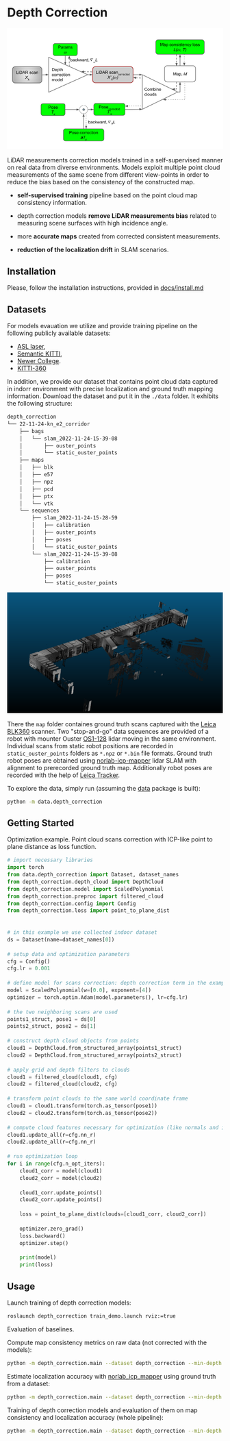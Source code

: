 # Depth Correction

![](./docs/imgs/depth_correction_scheme.png)

LiDAR measurements correction models trained in a self-supervised manner on real data from diverse environments.
Models exploit multiple point cloud measurements of the same scene from different view-points in
order to reduce the bias based on the consistency of the constructed map.

- **self-supervised training** pipeline based on the point cloud map consistency information.

- depth correction models **remove LiDAR measurements bias** related to measuring
scene surfaces with high incidence angle.

- more **accurate maps** created from corrected consistent measurements.

- **reduction of the localization drift** in SLAM scenarios.


## Installation

Please, follow the installation instructions, provided in
[docs/install.md](https://github.com/RuslanAgishev/depth_correction/blob/main/docs/install.md)


## Datasets

For models evauation we utilize and provide training pipeline on
the following publicly available datasets:

- [ASL laser](https://projects.asl.ethz.ch/datasets/doku.php?id=laserregistration:laserregistration),
- [Semantic KITTI](http://www.semantic-kitti.org/dataset.html),
- [Newer College](https://ori-drs.github.io/newer-college-dataset/).
- [KITTI-360](https://www.cvlibs.net/datasets/kitti-360/)

In addition, we provide our dataset that contains point cloud data captured in indorr environment
with precise localization and ground truth mapping information.
Download the dataset and put it in the `./data` folder.
It exhibits the following structure:

<!-- `tree -L 4 -d depth_correction` -->
```bash
depth_correction
└── 22-11-24-kn_e2_corridor
    ├── bags
    │   └── slam_2022-11-24-15-39-08
    │       ├── ouster_points
    │       └── static_ouster_points
    ├── maps
    │   ├── blk
    │   ├── e57
    │   ├── npz
    │   ├── pcd
    │   ├── ptx
    │   └── vtk
    └── sequences
        ├── slam_2022-11-24-15-28-59
        │   ├── calibration
        │   ├── ouster_points
        │   ├── poses
        │   └── static_ouster_points
        └── slam_2022-11-24-15-39-08
            ├── calibration
            ├── ouster_points
            ├── poses
            └── static_ouster_points
```
![](./docs/imgs/depth_correction_data.png)

There the `map` folder containes ground truth scans captured with
the [Leica BLK360](https://leica-geosystems.com/products/laser-scanners/scanners/blk360) scanner.
Two "stop-and-go" data sqeuences are provided of a robot with mounter
Ouster [OS1-128](https://ouster.com/blog/introducing-the-os-1-128-lidar-sensor/)
lidar moving in the same environment.
Individual scans from static robot positions are recorded in
`static_ouster_points` folders as `*.npz` or `*.bin` file formats.
Ground truth robot poses are obtained using
[norlab-icp-mapper](https://github.com/norlab-ulaval/norlab_icp_mapper_ros)
lidar SLAM with alignment to prerecorded ground truth map.
Additionally robot poses are recorded with the help of
[Leica Tracker](https://leica-geosystems.com/products/laser-tracker-systems).

To explore the data, simply run (assuming the [data](https://github.com/tpet/data) package is built):

```bash
python -m data.depth_correction
```


## Getting Started

Optimization example.
Point cloud scans correction with ICP-like point to plane distance as loss function.

```python
# import necessary libraries
import torch
from data.depth_correction import Dataset, dataset_names
from depth_correction.depth_cloud import DepthCloud
from depth_correction.model import ScaledPolynomial
from depth_correction.preproc import filtered_cloud
from depth_correction.config import Config
from depth_correction.loss import point_to_plane_dist


# in this example we use collected indoor dataset
ds = Dataset(name=dataset_names[0])

# setup data and optimization parameters
cfg = Config()
cfg.lr = 0.001

# define model for scans correction: depth correction term in the example d' = w * gamma^4
model = ScaledPolynomial(w=[0.0], exponent=[4])
optimizer = torch.optim.Adam(model.parameters(), lr=cfg.lr)

# the two neighboring scans are used
points1_struct, pose1 = ds[0]
points2_struct, pose2 = ds[1]

# construct depth cloud objects from points
cloud1 = DepthCloud.from_structured_array(points1_struct)
cloud2 = DepthCloud.from_structured_array(points2_struct)

# apply grid and depth filters to clouds
cloud1 = filtered_cloud(cloud1, cfg)
cloud2 = filtered_cloud(cloud2, cfg)

# transform point clouds to the same world coordinate frame
cloud1 = cloud1.transform(torch.as_tensor(pose1))
cloud2 = cloud2.transform(torch.as_tensor(pose2))

# compute cloud features necessary for optimization (like normals and incidence angles)
cloud1.update_all(r=cfg.nn_r)
cloud2.update_all(r=cfg.nn_r)

# run optimization loop
for i in range(cfg.n_opt_iters):
    cloud1_corr = model(cloud1)
    cloud2_corr = model(cloud2)
    
    cloud1_corr.update_points()
    cloud2_corr.update_points()

    loss = point_to_plane_dist(clouds=[cloud1_corr, cloud2_corr])

    optimizer.zero_grad()
    loss.backward()
    optimizer.step()
    
    print(model)
    print(loss)
```

## Usage

Launch training of depth correction models:
```bash
roslaunch depth_correction train_demo.launch rviz:=true
```

Evaluation of baselines.

Compute map consistency metrics on raw data (not corrected with the models):
```bash
python -m depth_correction.main --dataset depth_correction --min-depth 1.0 --max-depth 25.0 --grid-res 0.2 --nn-r 0.4 -- eval_loss_baselines
```

Estimate localization accuracy with
[norlab_icp_mapper](https://github.com/norlab-ulaval/norlab_icp_mapper)
using ground truth from a dataset:

```bash
python -m depth_correction.main --dataset depth_correction --min-depth 1.0 --max-depth 25.0 --grid-res 0.2 --nn-r 0.4 --ros-master-port 12311 --rviz true -- eval_slam_baselines
```

Training of depth correction models and evaluation of them on map consistency and localization accuracy (whole pipeline):
```bash
python -m depth_correction.main --dataset depth_correction --min-depth 1.0 --max-depth 25.0 --grid-res 0.2 --nn-r 0.4 -- train_and_eval_all
```
